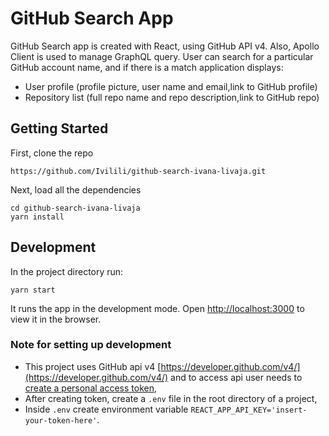 # GitHub Search App
GitHub Search app is created with React, using GitHub API v4.
Also, Apollo Client is used to manage GraphQL query.
User can search for a particular GitHub account name, and if there is a match application displays:

* User profile (profile picture, user name and email,link to GitHub profile)  
* Repository list (full repo name and repo description,link to GitHub repo)

## Getting Started

First, clone the repo

```
https://github.com/Ivilili/github-search-ivana-livaja.git

```
Next, load all the dependencies

```
cd github-search-ivana-livaja
yarn install

```

## Development

In the project directory run:

```
yarn start

```
It runs the app in the development mode.
Open [http://localhost:3000](http://localhost:3000) to view it in the browser.

### Note for setting up development

* This project uses GitHub api v4 [https://developer.github.com/v4/](https://developer.github.com/v4/) and
to access api user needs to [create a personal access token](https://help.github.com/en/github/authenticating-to-github/creating-a-personal-access-token-for-the-command-line#creating-a-token),
* After creating token, create a `.env` file in the root directory of a project,
* Inside `.env` create environment variable `REACT_APP_API_KEY='insert-your-token-here'`.


